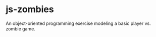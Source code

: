 js-zombies
==========

An object-oriented programming exercise modeling a basic player vs. zombie game.
